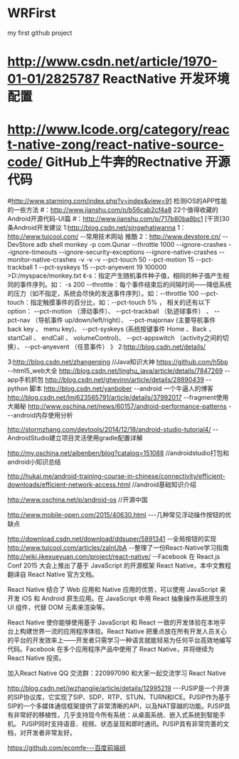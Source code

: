 # WRFirst
my first github project
# http://www.csdn.net/article/1970-01-01/2825787   ReactNative 开发环境配置
# http://www.lcode.org/category/react-native-zong/react-native-source-code/   GitHub上牛奔的Rectnative  开源代码
#http://www.starming.com/index.php?v=index&view=91    检测iOS的APP性能的一些方法
#：http://www.jianshu.com/p/b56cab2cf4a8   22个值得收藏的Android开源代码-UI篇
#：http://www.jianshu.com/p/717b80ba8bc1  [干货]30条Android开发建议
1:http://blog.csdn.net/singwhatiwanna
1：http://www.tuicool.com/ --常用技术网站  推酷
2：http://www.devstore.cn/ --DevStore
adb shell monkey -p com.Qunar --throttle 1000 --ignore-crashes --ignore-timeouts --ignore-security-exceptions --ignore-native-crashes --monitor-native-crashes  -v -v -v --pct-touch 50 --pct-motion 15 --pct-trackball 1 --pct-syskeys 15 --pct-anyevent 19 100000 >D:/myspace/monkey.txt
《-s：指定产生随机事件种子值，相同的种子值产生相同的事件序列。如： -s 200
--throttle：每个事件结束后的间隔时间——降低系统的压力（如不指定，系统会尽快的发送事件序列）。如：--throttle 100
--pct-touch：指定触摸事件的百分比，如：--pct-touch 5% ， 相关的还有以下option：
--pct-motion <percent> （滑动事件）、 --pct-trackball <percent> （轨迹球事件） 、 --pct-nav <percent> （导航事件 up/down/left/right）、 --pct-majornav <percent> (主要导航事件 back key 、 menu key)、 --pct-syskeys <percent> (系统按键事件 Home 、Back 、startCall 、 endCall 、 volumeControl)、 --pct-appswitch <percent> （activity之间的切换）、 --pct-anyevent <percent>（任意事件）
》
2:http://blog.csdn.net/details/

3:http://blog.csdn.net/zhangerqing   //Java知识大神
https://github.com/h5bp  --html5_web大全
http://blog.csdn.net/linghu_java/article/details/7847269  --app手机抓包
http://blog.csdn.net/ghevinn/article/details/28890439  --python 脚本
http://blog.csdn.net/yanbober   --android 一个牛逼人的博客
http://blog.csdn.net/lmj623565791/article/details/37992017 --fragment使用大揭秘
http://www.oschina.net/news/60157/android-performance-patterns ---android内存使用分析

http://stormzhang.com/devtools/2014/12/18/android-studio-tutorial4/ --AndroidStudio建立项目灵活使用gradle配置详解


http://my.oschina.net/aibenben/blog?catalog=151088 //androidstudio打包和android小知识总结

http://hukai.me/android-training-course-in-chinese/connectivity/efficient-downloads/efficient-network-access.html //android基础知识介绍

http://www.oschina.net/p/android-os  //开源中国

http://www.mobile-open.com/2015/40630.html    ---几种常见浮动操作按钮的优缺点

http://download.csdn.net/download/ddsuper/5891341  --全局按钮的实现
http://www.tuicool.com/articles/zaInUbA  --整理了一份React-Native学习指南
http://wiki.jikexueyuan.com/project/react-native/    --Facebook 在 React.js Conf 2015 大会上推出了基于 JavaScript 的开源框架 React Native，本中文教程翻译自 React Native 官方文档。

React Native 结合了 Web 应用和 Native 应用的优势，可以使用 JavaScript 来开发 iOS 和 Android 原生应用。在 JavaScript 中用 React 抽象操作系统原生的 UI 组件，代替 DOM 元素来渲染等。

React Native 使你能够使用基于 JavaScript 和 React 一致的开发体验在本地平台上构建世界一流的应用程序体验。React Native 把重点放在所有开发人员关心的平台的开发效率上——开发者只需学习一种语言就能轻易为任何平台高效地编写代码。Facebook 在多个应用程序产品中使用了 React Native，并将继续为 React Native 投资。

加入React Native QQ 交流群：220997090 和大家一起交流学习 React Native

http://blog.csdn.net/jwzhangjie/article/details/12995219 ---PJSIP是一个开源的SIP协议库，它实现了SIP、SDP、RTP、STUN、TURN和ICE。PJSIP作为基于SIP的一个多媒体通信框架提供了非常清晰的API，以及NAT穿越的功能。PJSIP具有非常好的移植性，几乎支持现今所有系统：从桌面系统、嵌入式系统到智能手机。
PJSIP同时支持语音、视频、状态呈现和即时通讯。PJSIP具有非常完善的文档，对开发者非常友好。

https://github.com/ecomfe---百度前端组
